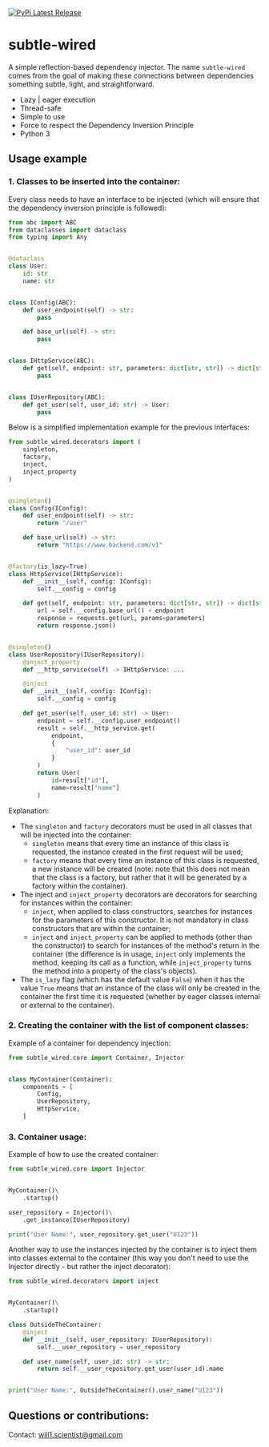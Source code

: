 <div align="left">
  <a href="https://pypi.org/project/subtle-wired/">
    <img src="https://img.shields.io/pypi/v/subtle-wired.svg" alt="PyPi Latest Release"/>
  </a>
</div>

# subtle-wired

A simple reflection-based dependency injector. The name `subtle-wired` comes from the goal of making these connections between dependencies something subtle, light, and straightforward.

- Lazy | eager execution
- Thread-safe
- Simple to use
- Force to respect the Dependency Inversion Principle
- Python 3

## Usage example

### 1. Classes to be inserted into the container:

Every class needs to have an interface to be injected (which will ensure that the dependency inversion principle is followed):

```python
from abc import ABC
from dataclasses import dataclass
from typing import Any


@dataclass
class User:
    id: str
    name: str


class IConfig(ABC):
    def user_endpoint(self) -> str:
        pass

    def base_url(self) -> str:
        pass


class IHttpService(ABC):
    def get(self, endpoint: str, parameters: dict[str, str]) -> dict[str, Any]:
        pass


class IUserRepository(ABC):
    def get_user(self, user_id: str) -> User:
        pass


```

Below is a simplified implementation example for the previous interfaces:

```python
from subtle_wired.decorators import (
    singleton,
    factory,
    inject,
    inject_property
)


@singleton()
class Config(IConfig):
    def user_endpoint(self) -> str:
        return "/user"

    def base_url(self) -> str:
        return "https://www.backend.com/v1"


@factory(is_lazy=True)
class HttpService(IHttpService):
    def __init__(self, config: IConfig):
        self.__config = config

    def get(self, endpoint: str, parameters: dict[str, str]) -> dict[str, Any]:
        url = self.__config.base_url() + endpoint
        response = requests.get(url, params=parameters)
        return response.json()


@singleton()
class UserRepository(IUserRepository):
    @inject_property
    def __http_service(self) -> IHttpService: ...

    @inject
    def __init__(self, config: IConfig):
        self.__config = config

    def get_user(self, user_id: str) -> User:
        endpoint = self.__config.user_endpoint()
        result = self.__http_service.get(
            endpoint,
            {
                "user_id": user_id
            }
        )
        return User(
            id=result["id"],
            name=result["name"]
        )
```

Explanation:

- The `singleton` and `factory` decorators must be used in all classes that will be injected into the container:
  - `singleton` means that every time an instance of this class is requested, the instance created in the first request will be used;
  - `factory` means that every time an instance of this class is requested, a new instance will be created (note: note that this does not mean that the class is a factory, but rather that it will be generated by a factory within the container).
- The inject and `inject_property` decorators are decorators for searching for instances within the container:
  - `inject`, when applied to class constructors, searches for instances for the parameters of this constructor. It is not mandatory in class constructors that are within the container;
  - `inject` and `inject_property` can be applied to methods (other than the constructor) to search for instances of the method's return in the container (the difference is in usage, `inject` only implements the method, keeping its call as a function, while `inject_property` turns the method into a property of the class's objects).
- The `is_lazy` flag (which has the default value `False`) when it has the value `True` means that an instance of the class will only be created in the container the first time it is requested (whether by eager classes internal or external to the container).

### 2. Creating the container with the list of component classes:

Example of a container for dependency injection:

```python
from subtle_wired.core import Container, Injector


class MyContainer(Container):
    components = [
        Config,
        UserRepository,
        HttpService,
    ]
```

### 3. Container usage:

Example of how to use the created container:

```python
from subtle_wired.core import Injector


MyContainer()\
    .startup()

user_repository = Injector()\
    .get_instance(IUserRepository)

print("User Name:", user_repository.get_user("U123"))

```

Another way to use the instances injected by the container is to inject them into classes external to the container (this way you don't need to use the Injector directly - but rather the inject decorator):

```python
from subtle_wired.decorators import inject


MyContainer()\
    .startup()

class OutsideTheContainer:
    @inject
    def __init__(self, user_repository: IUserRepository):
        self.__user_repository = user_repository

    def user_name(self, user_id: str) -> str:
        return self.__user_repository.get_user(user_id).name


print("User Name:", OutsideTheContainer().user_name("U123"))

```

## Questions or contributions:

Contact: <a href="mailto:will1.scientist@gmail.com?subject=About%20subtle_wired%20lib">will1.scientist@gmail.com</a>
